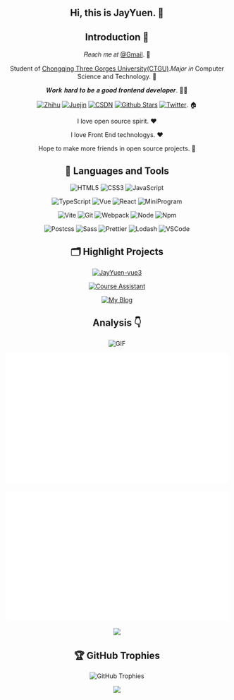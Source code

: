 <div align=center>

## Hi, this is JayYuen. :wave:

## Introduction :raised_hands:

𝑅𝑒𝑎𝑐ℎ 𝑚𝑒 𝑎𝑡 [@Gmail](mailto:cqwkkj@gmail.com). :email:

Student of [Chongqing Three Gorges University(CTGU)](https://www.sanxiau.edu.cn/).𝑀𝑎𝑗𝑜𝑟 𝑖𝑛 Computer Science and Technology. :school:

𝑾𝒐𝒓𝒌 𝒉𝒂𝒓𝒅 𝒕𝒐 𝒃𝒆 𝒂 𝒈𝒐𝒐𝒅 𝒇𝒓𝒐𝒏𝒕𝒆𝒏𝒅 𝒅𝒆𝒗𝒆𝒍𝒐𝒑𝒆𝒓. :man_technologist:

[![Zhihu](https://img.shields.io/badge/dynamic/json?color=142026&labelColor=0066ff&logo=zhihu&logoColor=white&label=zhihu%20fans&query=%24.data.totalSubs&url=https%3A%2F%2Fapi.spencerwoo.com%2Fsubstats%2F%3Fsource%3Dzhihu%26queryKey%3Dyuanriver)](https://www.zhihu.com/people/yuanriver)
[![Juejin](https://img.shields.io/badge/juejin-100+-1e80ff?logo=bytedance)](https://juejin.cn/user/2981531266857262)
[![CSDN](https://img.shields.io/badge/CSDN-300%2B-orange)](https://blog.csdn.net/Yuanriver)
[![Github Stars](https://img.shields.io/github/stars/JayYuen666?color=faf408&label=github%20stars&logo=github)](https://github.com/JayYuen666)
[![Twitter](https://img.shields.io/twitter/follow/JayYuen666?style=social)](https://twitter.com/JayYuen666). :house:

I love open source spirit. :heart:

I love Front End technologys. :heart:

Hope to make more friends in open source projects. :eyes:

## 🚀 Languages and Tools

<p>

![HTML5](https://img.shields.io/badge/-HTML5-red?logo=html5&logoColor=white)
![CSS3](https://img.shields.io/badge/-CSS3-blue?logo=css3&logoColor=white)
![JavaScript](https://img.shields.io/badge/-JavaScript-yellow?logo=javascript&logoColor=white)

</p>

<p>

![TypeScript](https://img.shields.io/badge/-TypeScript-blue?logo=typescript&logoColor=white)
![Vue](https://img.shields.io/badge/-Vue-34495e?logo=vue.js)
![React](https://img.shields.io/badge/-React-282c34?logo=react)
![MiniProgram](https://img.shields.io/badge/-MiniProgram-07c160?logo=wechat&logoColor=white)

</p>

<p>

![Vite](https://img.shields.io/badge/Vite-B73BFE?&logo=vite&logoColor=FFD62E)
![Git](https://img.shields.io/badge/-Git-f14e32?logo=git&logoColor=white)
![Webpack](https://img.shields.io/badge/-Webpack-1a6bac?logo=webpack)
![Node](https://img.shields.io/badge/-Node-43853d?&logo=Node.js&logoColor=white)
![Npm](https://img.shields.io/badge/npm-CB3837?&logo=npm&logoColor=white)

</p>

<p>

![Postcss](https://img.shields.io/badge/postcss-DD3A0A?logo=postcss&logoColor=white)
![Sass](https://img.shields.io/badge/-Sass-CC6699?&logo=sass&logoColor=white)
![Prettier](https://img.shields.io/badge/-Prettier-F7B93E?&logo=prettier&logoColor=white)
![Lodash](https://img.shields.io/badge/Lodash-3492FF?logo=lodash&logoColor=white")
![VSCode](https://img.shields.io/badge/VSCode-0078D4?logo=visual%20studio%20code&logoColor=white)

</p>

## 🗂️ Highlight Projects

[![JayYuen-vue3](https://github-readme-stats.vercel.app/api/pin/?username=JayYuen666&repo=JayYuen-vue3&title_color=fff&icon_color=f9f9f9&text_color=9f9f9f&bg_color=151515)](https://github.com/JayYuen666/JayYuen-vue3)

[![Course Assistant](https://github-readme-stats.vercel.app/api/pin/?username=JayYuen666&repo=template&title_color=fff&icon_color=f9f9f9&text_color=9f9f9f&bg_color=151515)](https://github.com/JayYuen666/template)

[![My Blog](https://github-readme-stats.vercel.app/api/pin/?username=JayYuen666&repo=gatsby-app&title_color=fff&icon_color=f9f9f9&text_color=9f9f9f&bg_color=151515)](https://github.com/JayYuen666/gatsby-app)

## Analysis :point_down:

<img alt="GIF" src="https://github.com/abhisheknaiidu/abhisheknaiidu/blob/master/code.gif?raw=true" width="300" height="200" />

<p>

![GitHub statistics](https://raw.githubusercontent.com/JayYuen666/github-stats/main/generated/overview.svg#gh-dark-mode-only)

![LanguagesTops](https://raw.githubusercontent.com/JayYuen666/github-stats/main/generated/languages.svg#gh-dark-mode-only)
</p>

![](https://github-readme-streak-stats.herokuapp.com/?user=JayYuen666&theme=dracula)

## 🏆 GitHub Trophies

![GitHub Trophies](https://github-profile-trophy.vercel.app/?username=JayYuen666&theme=onedark)

![](https://github-readme-activity-graph.cyclic.app/graph?username=JayYuen666&theme=github)

</div>
